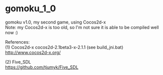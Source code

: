 gomoku_1_0
==========

gomoku v1.0, my second game, using Cocos2d-x  
Note: my Cocos2d-x is too old, so I'm not sure it is able to be compiled well now :)  

References:  
(1) Cocos2d-x cocos2d-2.1beta3-x-2.1.1 (see build_jni.bat)  
	http://www.cocos2d-x.org/  

(2) Five_SDL  
	https://github.com/tjumyk/Five_SDL  
